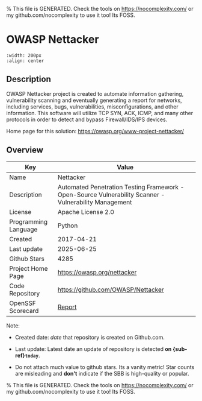 
% This file is GENERATED. Check the tools on https://nocomplexity.com/ or my github.com/nocomplexity to use it too! Its FOSS. 

# OWASP Nettacker


```{image} https://raw.githubusercontent.com/OWASP/Nettacker/master/nettacker/web/static/img/owasp.png 
:width: 200px 
:align: center 
```

## Description 

OWASP Nettacker project is created to automate information gathering, vulnerability scanning and eventually generating a report for networks, including services, bugs, vulnerabilities, misconfigurations, and other information. This software will utilize TCP SYN, ACK, ICMP, and many other protocols in order to detect and bypass Firewall/IDS/IPS devices. 

Home page for this solution: https://owasp.org/www-project-nettacker/ 

## Overview 

| Key | Value |
| --- | --- |
| Name | Nettacker |
| Description | Automated Penetration Testing Framework - Open-Source Vulnerability Scanner - Vulnerability Management |
| License | Apache License 2.0 |
| Programming Language | Python |
| Created | 2017-04-21 |
| Last update | 2025-06-25 |
| Github Stars | 4285 |
| Project Home Page | https://owasp.org/nettacker |
| Code Repository | https://github.com/OWASP/Nettacker |
| OpenSSF Scorecard | [Report](https://securityscorecards.dev/viewer/?uri=github.com/OWASP/Nettacker) |

Note:
 - Created date: *date* that repository is created on Github.com. 

- Last update: Latest date an update of repository is detected **on {sub-ref}`today`**. 

- Do not attach much value to github stars. Its a vanity metric! Star counts are misleading and 
**don't** indicate if the SBB is high-quality or popular.

% This file is GENERATED. Check the tools on https://nocomplexity.com/ or my github.com/nocomplexity to use it too! Its FOSS. 

